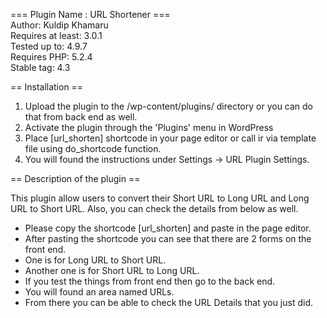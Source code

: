 === Plugin Name : URL Shortener ===<br/>
Author: Kuldip Khamaru <br/>
Requires at least: 3.0.1<br/>
Tested up to: 4.9.7<br/>
Requires PHP: 5.2.4<br/>
Stable tag: 4.3

== Installation ==

1. Upload the plugin to the /wp-content/plugins/ directory or you can do that from back end as well.
2. Activate the plugin through the 'Plugins' menu in WordPress
3. Place [url_shorten] shortcode in your page editor or call ir via template file using do_shortcode function.
4. You will found the instructions under Settings -> URL Plugin Settings.

== Description of the plugin ==

This plugin allow users to convert their Short URL to Long URL and Long URL to Short URL. Also, you can check the details from below as well.

<ul>
<li> Please copy the shortcode [url_shorten]  and paste in the page editor.</li>
<li> After pasting the shortcode you can see that there are 2 forms on the front end.</li>
<li> One is for Long URL to Short URL.</li>
<li> Another one is for Short URL to Long URL.</li>
<li> If you test the things from front end then go to the back end.</li>
<li> You will found an area named URLs.</li>
<li> From there you can be able to check the URL Details that you just did.</li>
</ul>
